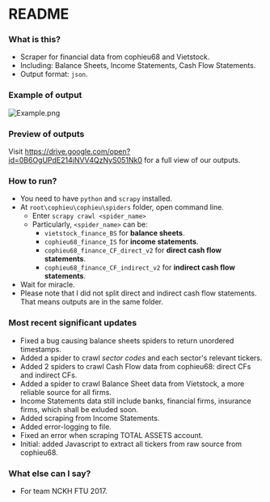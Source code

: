 # README #

### What is this? ###

* Scraper for financial data from cophieu68 and Vietstock.
* Including: Balance Sheets, Income Statements, Cash Flow Statements.
* Output format: `json`.

### Example of output ###
![Example.png](https://bitbucket.org/repo/Gg6aEj9/images/2645979444-Untitled.png)

### Preview of outputs ###

Visit https://drive.google.com/open?id=0B6OgUPdE214jNVV4QzNyS051Nk0 for a full view of our outputs.

### How to run? ###

* You need to have `python` and `scrapy` installed.
* At `root\cophieu\cophieu\spiders` folder, open command line.
    * Enter `scrapy crawl <spider_name>`
    * Particularly, `<spider_name>` can be:
        * `vietstock_finance_BS` for **balance sheets**.
        * `cophieu68_finance_IS` for **income statements**.
        * `cophieu68_finance_CF_direct_v2` for **direct cash flow statements**.
        * `cophieu68_finance_CF_indirect_v2` for **indirect cash flow statements**.
* Wait for miracle.
* Please note that I did not split direct and indirect cash flow statements. That means outputs are in the same folder.

### Most recent significant updates ###

* Fixed a bug causing balance sheets spiders to return unordered timestamps.
* Added a spider to crawl *sector codes* and each sector's relevant tickers.
* Added 2 spiders to crawl Cash Flow data from cophieu68: direct CFs and indirect CFs.
* Added a spider to crawl Balance Sheet data from Vietstock, a more reliable source for all firms.
* Income Statements data still include banks, financial firms, insurance firms, which shall be exluded soon.
* Added scraping from Income Statements.
* Added error-logging to file.
* Fixed an error when scraping TOTAL ASSETS account.
* Initial: added Javascript to extract all tickers from raw source from cophieu68.

### What else can I say? ###

* For team NCKH FTU 2017.
